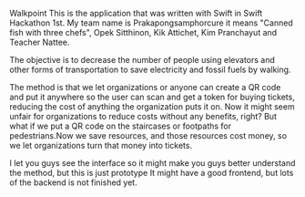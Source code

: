 Walkpoint This is the application that was written with Swift in Swift Hackathon 1st. My team name is Prakapongsamphorcure it means "Canned fish with three chefs", Opek Sitthinon, Kik Attichet, Kim Pranchayut and Teacher Nattee.

The objective is to decrease the number of people using elevators and other forms of transportation to save electricity and fossil fuels by walking.

The method is that we let organizations or anyone can create a QR code and put it anywhere so the user can scan and get a token for buying tickets, reducing the cost of anything the organization puts it on. Now it might seem unfair for organizations to reduce costs without any benefits, right? But what if we put a QR code on the staircases or footpaths for pedestrians.Now we save resources, and those resources cost money, so we let organizations turn that money into tickets. 

I let you guys see the interface so it might make you guys better understand the method, but this is just prototype It might have a good frontend, but lots of the backend is not finished yet.
